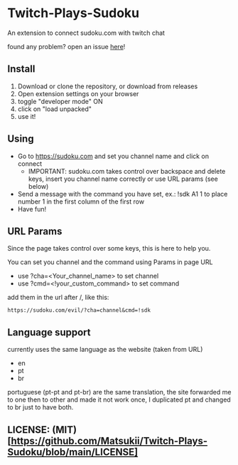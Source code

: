 # Twitch-Plays-Sudoku
An extension to connect sudoku.com with twitch chat

found any problem? open an issue [here](https://github.com/Matsukii/Twitch-Plays-Sudoku/issues/new)!

## Install
1. Download or clone the repository, or download from releases
2. Open extension settings on your browser
3. toggle "developer mode" ON
4. click on "load unpacked"
5. use it!

## Using
* Go to https://sudoku.com and set you channel name and click on connect
  * IMPORTANT: sudoku.com takes control over backspace and delete keys, insert you channel name correctly or use URL params (see below)
* Send a message with the command you have set, ex.: !sdk A1 1 to place number 1 in the first column of the first row
* Have fun!

## URL Params
Since the page takes control over some keys, this is here to help you.

You can set you channel and the command using Params in page URL
* use ?cha=<Your_channel_name> to set channel
* use ?cmd=<!your_custom_command> to set command

add them in the url after /, like this:
```
https://sudoku.com/evil/?cha=channel&cmd=!sdk
```

## Language support
currently uses the same language as the website (taken from URL)
* en
* pt
* br

portuguese (pt-pt and pt-br) are the same translation, the site forwarded me to one then to other and made it not work once, I duplicated pt and changed to br just to have both.

## LICENSE: (MIT)[https://github.com/Matsukii/Twitch-Plays-Sudoku/blob/main/LICENSE]
